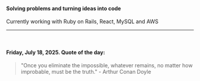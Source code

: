 #### Solving problems and turning ideas into code

Currently working with Ruby on Rails, React, MySQL and AWS

---

<br>

<!-- quote_marker -->
#### Friday, July 18, 2025. Quote of the day:

> "Once you eliminate the impossible, whatever remains, no matter how improbable, must be the truth." - Arthur Conan Doyle
